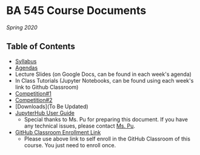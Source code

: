 # BA 545 Course Documents
_Spring 2020_

## Table of Contents
+ [Syllabus](https://github.com/DrJieTao/ba545-docs/blob/master/syllabus.md)
+ [Agendas](https://github.com/DrJieTao/ba545-docs/tree/master/Agendas)
+ Lecture Slides (on Google Docs, can be found in each week's agenda)
+ In Class Tutorials (Jupyter Notebooks, can be found using each week's link to Github Classroom)
+ [Competition#1](https://github.com/DrJieTao/ba545-docs/tree/master/competition1)
+ [Competition#2](https://github.com/DrJieTao/ba545-docs/tree/master/competition2)
+ [Downloads](To Be Updated)
+ [JupyterHub User Guide](https://github.com/DrJieTao/ba545-docs/blob/master/1_28_2019%20JupyterHub-Guide.pdf)
  + Special thanks to Ms. Pu for preparing this document. If you have any technical issues, please contact [Ms. Pu](mailto:yue.pu@student.fairfield.edu).
+ [GitHub Classroom Enrollment Link](https://classroom.github.com/classrooms/47040653-fairfield-university-ba545-sp2020)
  + Please use above link to self enroll in the GitHub Classroom of this course. You just need to enroll once.

